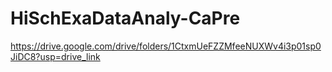 # HiSchExaDataAnaly-CaPre

https://drive.google.com/drive/folders/1CtxmUeFZZMfeeNUXWv4i3p01sp0JiDC8?usp=drive_link

